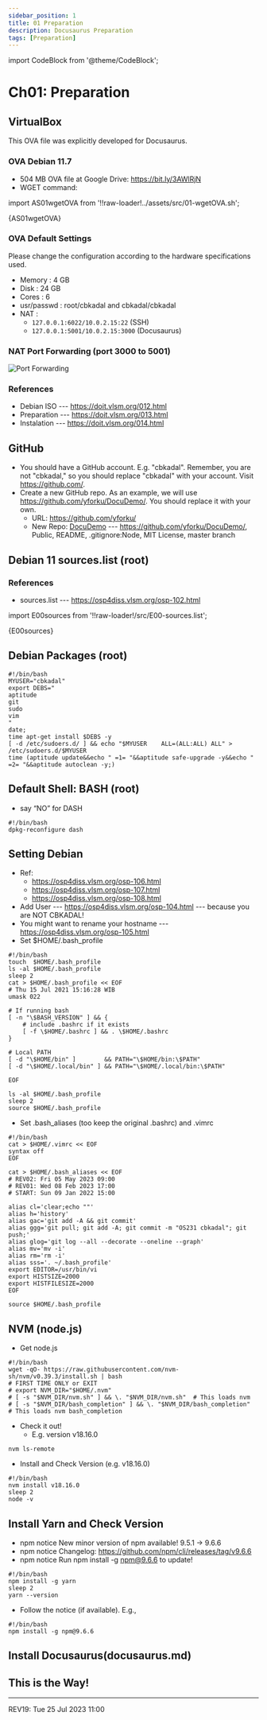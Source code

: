 ```yaml
---
sidebar_position: 1
title: 01 Preparation
description: Docusaurus Preparation
tags: [Preparation]
---
```

import CodeBlock from '@theme/CodeBlock';

# Ch01: Preparation

## VirtualBox

This OVA file was explicitly developed for Docusaurus.

### OVA Debian 11.7
* 504 MB OVA file at Google Drive: <https://bit.ly/3AWlRjN>
* WGET command:

import AS01wgetOVA from '!!raw-loader!../assets/src/01-wgetOVA.sh';

<CodeBlock language="bash">{AS01wgetOVA}</CodeBlock>

### OVA Default Settings

Please change the configuration according to the hardware specifications used.
* Memory     :  4 GB
* Disk       : 24 GB
* Cores      :  6
* usr/passwd : root/cbkadal and cbkadal/cbkadal
* NAT        : 
  * `127.0.0.1:6022/10.0.2.15:22` (SSH)
  * `127.0.0.1:5001/10.0.2.15:3000` (Docusaurus)

### NAT Port Forwarding (port 3000 to 5001)

![Port Forwarding](/img/debVBOX-034.jpg)

### References
* Debian ISO --- <https://doit.vlsm.org/012.html>
* Preparation --- <https://doit.vlsm.org/013.html>
* Instalation --- <https://doit.vlsm.org/014.html>

## GitHub
* You should have a GitHub account. E.g. "cbkadal".
  Remember, you are not "cbkadal," so you should replace "cbkadal" with your account.
  Visit <https://github.com/>.
* Create a new GitHub repo. As an example, we will use <https://github.com/yforku/DocuDemo/>.
  You should replace it with your own.
  * URL: <https://github.com/yforku/>
  * New Repo: [DocuDemo](https://github.com/yforku/DocuDemo/) --- <https://github.com/yforku/DocuDemo/>, Public, README, .gitignore:Node, MIT License, master branch

## Debian 11 sources.list (root)
### References
* sources.list --- <https://osp4diss.vlsm.org/osp-102.html>

import E00sources from '!!raw-loader!/src/E00-sources.list';

<CodeBlock language="bash">{E00sources}</CodeBlock>

## Debian Packages (root)

```
#!/bin/bash
MYUSER="cbkadal"
export DEBS="
aptitude
git
sudo
vim
"
date;
time apt-get install $DEBS -y
[ -d /etc/sudoers.d/ ] && echo "$MYUSER    ALL=(ALL:ALL) ALL" > /etc/sudoers.d/$MYUSER
time (aptitude update&&echo " =1= "&&aptitude safe-upgrade -y&&echo " =2= "&&aptitude autoclean -y;)

```

## Default Shell: BASH (root)
* say “NO” for DASH

```
#!/bin/bash
dpkg-reconfigure dash

```

## Setting Debian
* Ref:
  * <https://osp4diss.vlsm.org/osp-106.html>
  * <https://osp4diss.vlsm.org/osp-107.html>
  * <https://osp4diss.vlsm.org/osp-108.html>
* Add User --- <https://osp4diss.vlsm.org/osp-104.html> --- because you are NOT CBKADAL!
* You might want to rename your hostname --- <https://osp4diss.vlsm.org/osp-105.html>
* Set $HOME/.bash_profile

```
#!/bin/bash
touch  $HOME/.bash_profile
ls -al $HOME/.bash_profile
sleep 2
cat > $HOME/.bash_profile << EOF
# Thu 15 Jul 2021 15:16:28 WIB
umask 022

# If running bash
[ -n "\$BASH_VERSION" ] && {
    # include .bashrc if it exists
    [ -f \$HOME/.bashrc ] && . \$HOME/.bashrc
}

# Local PATH
[ -d "\$HOME/bin" ]        && PATH="\$HOME/bin:\$PATH"
[ -d "\$HOME/.local/bin" ] && PATH="\$HOME/.local/bin:\$PATH"

EOF

ls -al $HOME/.bash_profile
sleep 2
source $HOME/.bash_profile

```


* Set .bash_aliases (too keep the original .bashrc) and .vimrc

```
#!/bin/bash
cat > $HOME/.vimrc << EOF
syntax off
EOF

cat > $HOME/.bash_aliases << EOF
# REV02: Fri 05 May 2023 09:00
# REV01: Wed 08 Feb 2023 17:00
# START: Sun 09 Jan 2022 15:00

alias cl='clear;echo ""'
alias h='history'
alias gac='git add -A && git commit'
alias ggg='git pull; git add -A; git commit -m "OS231 cbkadal"; git push;'
alias glog='git log --all --decorate --oneline --graph'
alias mv='mv -i'
alias rm='rm -i'
alias sss='. ~/.bash_profile'
export EDITOR=/usr/bin/vi
export HISTSIZE=2000
export HISTFILESIZE=2000
EOF

source $HOME/.bash_profile

```

## NVM (node.js)

* Get node.js

```
#!/bin/bash
wget -qO- https://raw.githubusercontent.com/nvm-sh/nvm/v0.39.3/install.sh | bash
# FIRST TIME ONLY or EXIT
# export NVM_DIR="$HOME/.nvm"
# [ -s "$NVM_DIR/nvm.sh" ] && \. "$NVM_DIR/nvm.sh"  # This loads nvm
# [ -s "$NVM_DIR/bash_completion" ] && \. "$NVM_DIR/bash_completion"  # This loads nvm bash_completion

```

* Check it out!
  * E.g. version v18.16.0

```
nvm ls-remote

```

* Install and Check Version (e.g. v18.16.0)

```
#!/bin/bash
nvm install v18.16.0
sleep 2
node -v

```

## Install Yarn and Check Version
* npm notice New minor version of npm available! 9.5.1 -> 9.6.6
* npm notice Changelog: https://github.com/npm/cli/releases/tag/v9.6.6
* npm notice Run npm install -g npm@9.6.6 to update!

```
#!/bin/bash
npm install -g yarn
sleep 2
yarn --version

```

* Follow the notice (if available). E.g.,

```
#!/bin/bash
npm install -g npm@9.6.6 

```

## Install Docusaurus(docusaurus.md)

## This is the Way!


<hr />

REV19: Tue 25 Jul 2023 11:00

<!--
REV09: Fri 02 Jun 2023 19:00
REV07: Sun 28 May 2023 11:00
REV05: Thu 25 May 2023 07:00
REV03: Fri 05 May 2023 20:00
REV01: Wed 03 May 2023 20:00
START: Sat 29 Apr 2023 13:00
-->

